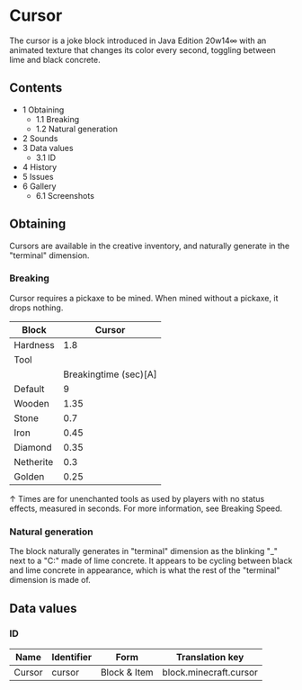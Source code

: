 # Cursor
The cursor is a joke block introduced in Java Edition 20w14∞ with an animated texture that changes its color every second, toggling between lime and black concrete.

## Contents
- 1 Obtaining
	- 1.1 Breaking
	- 1.2 Natural generation
- 2 Sounds
- 3 Data values
	- 3.1 ID
- 4 History
- 5 Issues
- 6 Gallery
	- 6.1 Screenshots

## Obtaining
Cursors are available in the creative inventory, and naturally generate in the "terminal" dimension.

### Breaking
Cursor requires a pickaxe to be mined. When mined without a pickaxe, it drops nothing.

| Block     | Cursor                |
|-----------|-----------------------|
| Hardness  | 1.8                   |
| Tool      |                       |
|           | Breakingtime (sec)[A] |
| Default   | 9                     |
| Wooden    | 1.35                  |
| Stone     | 0.7                   |
| Iron      | 0.45                  |
| Diamond   | 0.35                  |
| Netherite | 0.3                   |
| Golden    | 0.25                  |


↑ Times are for unenchanted tools as used by players with no status effects, measured in seconds. For more information, see Breaking Speed.


### Natural generation
The block naturally generates in "terminal" dimension as the blinking "_" next to a "C:\" made of lime concrete. It appears to be cycling between black and lime concrete in appearance, which is what the rest of the "terminal" dimension is made of.

## Data values
### ID
| Name   | Identifier | Form         | Translation key        |
|--------|------------|--------------|------------------------|
| Cursor | cursor     | Block & Item | block.minecraft.cursor |

